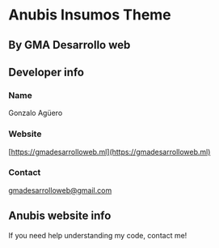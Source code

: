 # Anubis Insumos Theme 
By GMA Desarrollo web
------------------------------------------------------------------
## Developer info
### Name
Gonzalo Agüero
### Website
[https://gmadesarrolloweb.ml](https://gmadesarrolloweb.ml)
### Contact
gmadesarrolloweb@gmail.com
## Anubis website info
If you need help understanding my code, contact me!